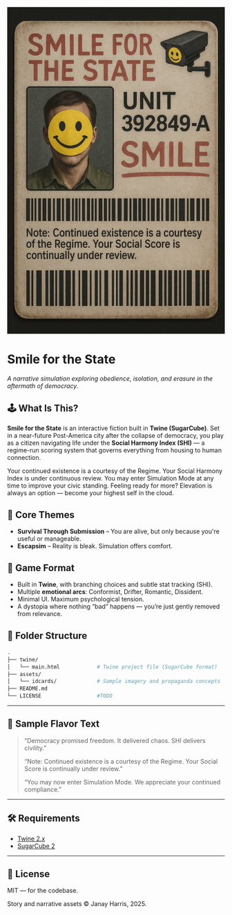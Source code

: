 
<img src="assets/idcards/Smile_For_The_State_REALISITIC.png" width=700px/>

#  Smile for the State

*A narrative simulation exploring obedience, isolation, and erasure in the aftermath of democracy.*



## 🕹️ What Is This?

**Smile for the State** is an interactive fiction built in **Twine (SugarCube)**. Set in a near-future Post-America city after the collapse of democracy, you play as a citizen navigating life under the **Social Harmony Index (SHI)** — a regime-run scoring system that governs everything from housing to human connection.

Your continued existence is a courtesy of the Regime.
Your Social Harmony Index is under continuous review.
You may enter Simulation Mode at any time to improve your civic standing.
Feeling ready for more? Elevation is always an option — become your highest self in the cloud. 

## 🧠 Core Themes

- **Survival Through Submission** – You are alive, but only because you're useful or manageable.
- **Escapsim** – Reality is bleak. Simulation offers comfort.



## 🧪 Game Format

- Built in **Twine**, with branching choices and subtle stat tracking (SHI).
- Multiple **emotional arcs**: Conformist, Drifter, Romantic, Dissident.
- Minimal UI. Maximum psychological tension.
- A dystopia where nothing “bad” happens — you’re just gently removed from relevance.


## 📁 Folder Structure

```bash
.
├── twine/
│   └── main.html            # Twine project file (SugarCube format)
├── assets/
│   └── idcards/             # Sample imagery and propaganda concepts
├── README.md
└── LICENSE                  #TODO
````

---

## 💬 Sample Flavor Text

> “Democracy promised freedom. It delivered chaos. SHI delivers civility.”
>
> “Note: Continued existence is a courtesy of the Regime. Your Social Score is continually under review.”
>
> “You may now enter Simulation Mode. We appreciate your continued compliance.”

---

## 🛠 Requirements

* [Twine 2.x](https://twinery.org/)
* [SugarCube 2](https://www.motoslave.net/sugarcube/2/)

---

## 📜 License

MIT — for the codebase.

Story and narrative assets © Janay Harris, 2025.



